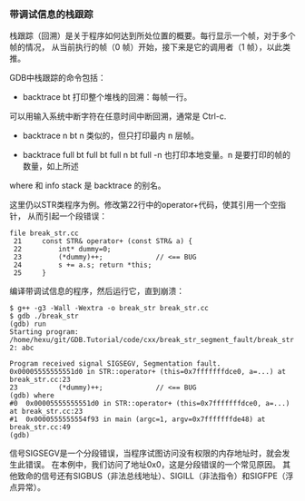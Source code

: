 ### 带调试信息的栈跟踪

栈跟踪（回溯）是关于程序如何达到所处位置的概要。每行显示一个帧，对于多个帧的情况，
从当前执行的帧（0 帧）开始，接下来是它的调用者（1 帧），以此类推。

GDB中栈跟踪的命令包括：

- backtrace 
    bt 打印整个堆栈的回溯：每帧一行。

可以用输入系统中断字符在任意时间中断回溯，通常是 Ctrl-c.

- backtrace n
    bt n 类似的，但只打印最内 n 层帧。

- backtrace full
    bt full
    bt full n
    bt full -n 也打印本地变量。n 是要打印的帧的数量，如上所述

where 和 info stack 是 backtrace 的别名。


这里仍以STR类程序为例。修改第22行中的operator+代码，使其引用一个空指针，
从而引起一个段错误：

```
file break_str.cc
 21     const STR& operator+ (const STR& a) {
 22         int* dummy=0;
 23         (*dummy)++;             // <== BUG
 24         s += a.s; return *this;
 25     }
```

编译带调试信息的程序，然后运行它，直到崩溃：

```
$ g++ -g3 -Wall -Wextra -o break_str break_str.cc
$ gdb ./break_str
(gdb) run
Starting program: /home/hexu/git/GDB.Tutorial/code/cxx/break_str_segment_fault/break_str
2: abc

Program received signal SIGSEGV, Segmentation fault.
0x00005555555551d0 in STR::operator+ (this=0x7fffffffdce0, a=...) at break_str.cc:23
23	        (*dummy)++;             // <== BUG
(gdb) where
#0  0x00005555555551d0 in STR::operator+ (this=0x7fffffffdce0, a=...) at break_str.cc:23
#1  0x0000555555554f93 in main (argc=1, argv=0x7fffffffde48) at break_str.cc:49
(gdb)
```

信号SIGSEGV是一个分段错误，当程序试图访问没有权限的内存地址时，就会发生此错误。
在本例中，我们访问了地址0x0，这是分段错误的一个常见原因。
其他致命的信号还有SIGBUS（非法总线地址）、SIGILL（非法指令）和SIGFPE（浮点异常）。

